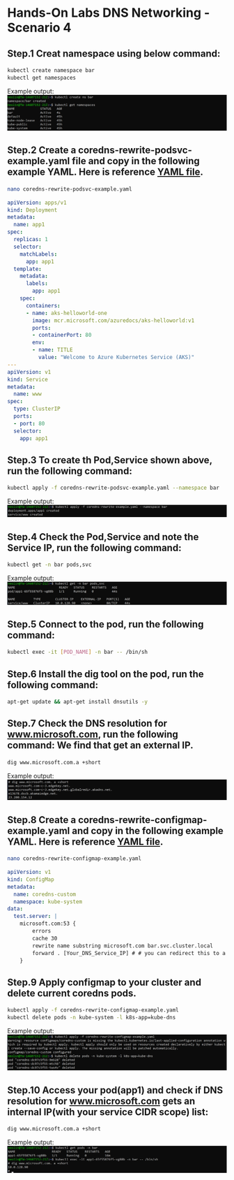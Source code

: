# Hands-On Labs DNS Networking - Scenario 4

## Step.1 Creat namespace using below command:
```bash
kubectl create namespace bar 
kubectl get namespaces
```
Example output:<br>
![Step01](https://github.com/neolin-ms/HandsOnLabsDNSNetworking/blob/main/Pics/Step01.png)
## Step.2 Create a coredns-rewrite-podsvc-example.yaml file and copy in the following example YAML. Here is reference [YAML file](https://github.com/neolin-ms/HandsOnLabsDNSNetworking/blob/main/YAML/coredns-rewrite-podsvc-example.yaml).
```bash
nano coredns-rewrite-podsvc-example.yaml
```
```yml
apiVersion: apps/v1
kind: Deployment
metadata:
  name: app1 
spec:
  replicas: 1
  selector:
    matchLabels:
      app: app1
  template:
    metadata:
      labels:
        app: app1
    spec:
      containers:
      - name: aks-helloworld-one
        image: mcr.microsoft.com/azuredocs/aks-helloworld:v1
        ports:
        - containerPort: 80
        env:
        - name: TITLE
          value: "Welcome to Azure Kubernetes Service (AKS)"
---
apiVersion: v1
kind: Service
metadata:
  name: www  
spec:
  type: ClusterIP
  ports:
  - port: 80
  selector:
    app: app1
```
## Step.3 To create th Pod,Service shown above, run the following command:
```bash
kubectl apply -f coredns-rewrite-podsvc-example.yaml --namespace bar
```
Example output:<br>
![Step03](https://github.com/neolin-ms/HandsOnLabsDNSNetworking/blob/main/Pics/Step03.png)
## Step.4 Check the Pod,Service and note the Service IP, run the following command:
```bash
kubectl get -n bar pods,svc 
```
Example output:<br>
![Step04](https://github.com/neolin-ms/HandsOnLabsDNSNetworking/blob/main/Pics/Step04.png)
## Step.5 Connect to the pod, run the following command:
```bash
kubectl exec -it [POD_NAME] -n bar -- /bin/sh
```
## Step.6 Install the dig tool on the pod, run the following command:
```bash
apt-get update && apt-get install dnsutils -y
```
## Step.7 Check the DNS resolution for www.microsoft.com, run the following command: We find that get an external IP.
```bash
dig www.microsoft.com.a +short
```
Example output:<br>
![Step07](https://github.com/neolin-ms/HandsOnLabsDNSNetworking/blob/main/Pics/Step07.png)
## Step.8 Create a coredns-rewrite-configmap-example.yaml and copy in the following example YAML. Here is reference [YAML file](https://github.com/neolin-ms/HandsOnLabsDNSNetworking/blob/main/YAML/coredns-rewrite-configmap-example.yaml).
```bash
nano coredns-rewrite-configmap-example.yaml
```
```yml
apiVersion: v1
kind: ConfigMap
metadata:
  name: coredns-custom
  namespace: kube-system
data:
  test.server: |
    microsoft.com:53 {
        errors
        cache 30
        rewrite name substring microsoft.com bar.svc.cluster.local
        forward . [Your_DNS_Service_IP] # # you can redirect this to a specific DNS server such as 10.1.0.20
    }
```
## Step.9 Apply configmap to your cluster and delete current coredns pods.
```bash
kubectl apply -f coredns-rewrite-configmap-example.yaml
kubectl delete pods -n kube-system -l k8s-app=kube-dns
```
Example output:<br>
![Step09](https://github.com/neolin-ms/HandsOnLabsDNSNetworking/blob/main/Pics/Step09.png)
## Step.10 Access your pod(app1) and check if DNS resolution for www.microsoft.com gets an internal IP(with your service CIDR scope) list:
```bash
dig www.microsoft.com.a +short
```
Example output:<br>
![Step10](https://github.com/neolin-ms/HandsOnLabsDNSNetworking/blob/main/Pics/Step10.png)
